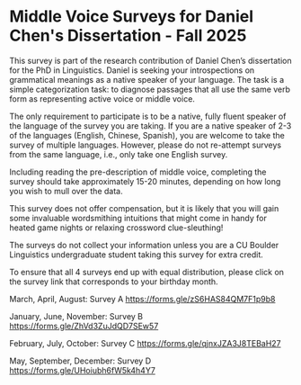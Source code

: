 # Middle Voice Surveys for Daniel Chen's Dissertation - Fall 2025

This survey is part of the research contribution of Daniel Chen’s dissertation for the PhD in Linguistics. Daniel is seeking your introspections on grammatical meanings as a native speaker of your language. The task is a simple categorization task: to diagnose passages that all use the same verb form as representing active voice or middle voice. 

The only requirement to participate is to be a native, fully fluent speaker of the language of the survey you are taking. If you are a native speaker of 2-3 of the languages (English, Chinese, Spanish), you are welcome to take the survey of multiple languages. However, please do not re-attempt surveys from the same language, i.e., only take one English survey. 

Including reading the pre-description of middle voice, completing the survey should take approximately 15-20 minutes, depending on how long you wish to mull over the data.

This survey does not offer compensation, but it is likely that you will gain some invaluable wordsmithing intuitions that might come in handy for heated game nights or relaxing crossword clue-sleuthing!

The surveys do not collect your information unless you are a CU Boulder Linguistics undergraduate student taking this survey for extra credit.

To ensure that all 4 surveys end up with equal distribution, please click on the survey link that corresponds to your birthday month.

March, April, August:              Survey A    https://forms.gle/zS6HAS84QM7F1p9b8

January, June, November:           Survey B    https://forms.gle/ZhVd3ZuJdQD7SEw57

February, July, October:           Survey C    https://forms.gle/qjnxJZA3J8TEBaH27

May, September, December:          Survey D    https://forms.gle/UHoiubh6fW5k4h4Y7
